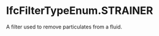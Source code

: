 IfcFilterTypeEnum.STRAINER
==========================
A filter used to remove particulates from a fluid.


